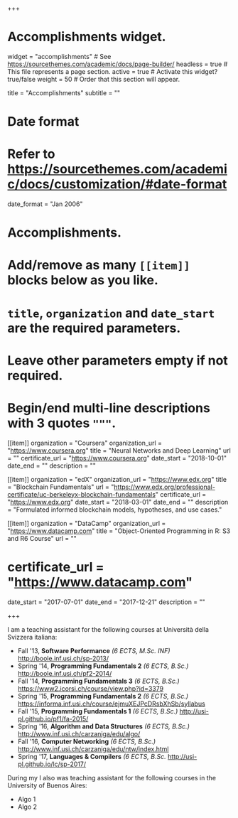 +++
# Accomplishments widget.
widget = "accomplishments"  # See https://sourcethemes.com/academic/docs/page-builder/
headless = true  # This file represents a page section.
active = true  # Activate this widget? true/false
weight = 50  # Order that this section will appear.

title = "Accomplish&shy;ments"
subtitle = ""

# Date format
#   Refer to https://sourcethemes.com/academic/docs/customization/#date-format
date_format = "Jan 2006"

# Accomplishments.
#   Add/remove as many `[[item]]` blocks below as you like.
#   `title`, `organization` and `date_start` are the required parameters.
#   Leave other parameters empty if not required.
#   Begin/end multi-line descriptions with 3 quotes `"""`.

[[item]]
  organization = "Coursera"
  organization_url = "https://www.coursera.org"
  title = "Neural Networks and Deep Learning"
  url = ""
  certificate_url = "https://www.coursera.org"
  date_start = "2018-10-01"
  date_end = ""
  description = ""

[[item]]
  organization = "edX"
  organization_url = "https://www.edx.org"
  title = "Blockchain Fundamentals"
  url = "https://www.edx.org/professional-certificate/uc-berkeleyx-blockchain-fundamentals"
  certificate_url = "https://www.edx.org"
  date_start = "2018-03-01"
  date_end = ""
  description = "Formulated informed blockchain models, hypotheses, and use cases."
  
[[item]]
  organization = "DataCamp"
  organization_url = "https://www.datacamp.com"
  title = "Object-Oriented Programming in R: S3 and R6 Course"
  url = ""
#  certificate_url = "https://www.datacamp.com"
  date_start = "2017-07-01"
  date_end = "2017-12-21"
  description = ""

+++


I am a teaching assistant for the following courses at 
Università della Svizzera italiana:

* Fall '13, **Software Performance** *(6 ECTS, M.Sc. INF)*
  http://boole.inf.usi.ch/sp-2013/
* Spring '14, **Programming Fundamentals 2** *(6 ECTS, B.Sc.)*
  http://boole.inf.usi.ch/pf2-2014/
* Fall '14, **Programming Fundamentals 3** *(6 ECTS, B.Sc.)*
  https://www2.icorsi.ch/course/view.php?id=3379
* Spring '15, **Programming Fundamentals 2** *(6 ECTS, B.Sc.)*
  https://informa.inf.usi.ch/course/ejmuXEJPcDRsbXhSb/syllabus
* Fall '15, **Programming Fundamentals 1** *(6 ECTS, B.Sc.)*
  http://usi-pl.github.io/pf1/fa-2015/
* Spring '16, **Algorithm and Data Structures** *(6 ECTS, B.Sc.)*
  http://www.inf.usi.ch/carzaniga/edu/algo/
* Fall '16, **Computer Networking** *(6 ECTS, B.Sc.)*
  http://www.inf.usi.ch/carzaniga/edu/ntw/index.html
* Spring '17, **Languages \& Compilers** *(6 ECTS, B.Sc.*
  http://usi-pl.github.io/lc/sp-2017/

During my I also was teaching assistant for the following courses in the
University of Buenos Aires:

* Algo 1
* Algo 2
